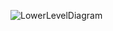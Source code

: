 ![LowerLevelDiagram](https://github.com/sayantan-02/TravelPackageManagement/assets/102387195/269d263f-4066-432c-b5ce-5007a4a5aeb9)

